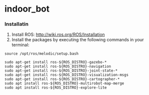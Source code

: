 # indoor_bot

### Installatin

1. Install ROS: http://wiki.ros.org/ROS/Installation
2. Install the packages by executing the following commands in your terminal:
  ```
  source /opt/ros/melodic/setup.bash

  sudo apt-get install ros-${ROS_DISTRO}-gazebo-*
  sudo apt-get install ros-${ROS_DISTRO}-navigation
  sudo apt-get install ros-${ROS_DISTRO}-joint-state-*
  sudo apt-get install ros-${ROS_DISTRO}-visualization-msgs
  sudo apt-get install ros-${ROS_DISTRO}-cartographer-*
  sudo apt install ros-${ROS_DISTRO}-multirobot-map-merge 
  sudo apt install ros-${ROS_DISTRO}-explore-lite
  ```
